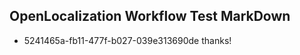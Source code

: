 ## OpenLocalization Workflow Test MarkDown
* 5241465a-fb11-477f-b027-039e313690de 
thanks!<!--HONumber=Feb16_HO4-->
